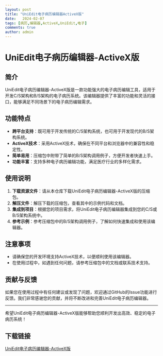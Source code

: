 ```yaml
---
layout: post
title: "UniEdit电子病历编辑器ActiveX版"
date:   2024-02-07
tags: [病历,编辑器,ActiveX,UniEdit,电子]
comments: true
author: admin
---
```

# UniEdit电子病历编辑器-ActiveX版

## 简介
UniEdit电子病历编辑器-ActiveX版是一款功能强大的电子病历编辑工具，适用于开发C/S架构和B/S架构的电子病历系统。该编辑器提供了丰富的功能和灵活的接口，能够满足不同场景下的电子病历编辑需求。

## 功能特点
- **跨平台支持**：既可用于开发传统的C/S架构系统，也可用于开发现代的B/S架构系统。
- **ActiveX技术**：采用ActiveX技术，确保在不同平台和浏览器中的兼容性和稳定性。
- **简单易用**：压缩包中附带了简单的B/S架构调用例子，方便开发者快速上手。
- **功能丰富**：支持多种电子病历编辑功能，满足医疗行业的多样化需求。

## 使用说明
1. **下载资源文件**：请从本仓库下载UniEdit电子病历编辑器-ActiveX版的压缩包。
2. **解压文件**：解压下载的压缩包，查看其中的示例代码和文档。
3. **集成到项目**：根据您的项目需求，将UniEdit电子病历编辑器集成到您的C/S或B/S架构系统中。
4. **参考示例**：参考压缩包中的B/S架构调用例子，了解如何快速集成和使用该编辑器。

## 注意事项
- 请确保您的开发环境支持ActiveX技术，以便顺利使用该编辑器。
- 在使用过程中，如遇到任何问题，请参考压缩包中的文档或联系技术支持。

## 贡献与反馈
如果您在使用过程中有任何建议或发现了问题，欢迎通过GitHub的Issue功能进行反馈。我们非常感谢您的贡献，并将不断改进和完善UniEdit电子病历编辑器。

---

希望UniEdit电子病历编辑器-ActiveX版能够帮助您顺利开发出高效、稳定的电子病历系统！

## 下载链接

[UniEdit电子病历编辑器-ActiveX版](https://pan.quark.cn/s/2a11516307d7)